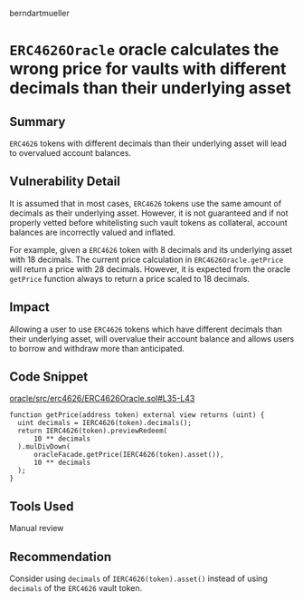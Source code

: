 berndartmueller
# `ERC4626Oracle` oracle calculates the wrong price for vaults with different decimals than their underlying asset

## Summary

`ERC4626` tokens with different decimals than their underlying asset will lead to overvalued account balances.

## Vulnerability Detail

It is assumed that in most cases, `ERC4626` tokens use the same amount of decimals as their underlying asset. However, it is not guaranteed and if not properly vetted before whitelisting such vault tokens as collateral, account balances are incorrectly valued and inflated.

For example, given a `ERC4626` token with 8 decimals and its underlying asset with 18 decimals. The current price calculation in `ERC4626Oracle.getPrice` will return a price with 28 decimals. However, it is expected from the oracle `getPrice` function always to return a price scaled to 18 decimals.

## Impact

Allowing a user to use `ERC4626` tokens which have different decimals than their underlying asset, will overvalue their account balance and allows users to borrow and withdraw more than anticipated.

## Code Snippet

[oracle/src/erc4626/ERC4626Oracle.sol#L35-L43](https://github.com/sentimentxyz/oracle/blob/59b26a3d8c295208437aad36c470386c9729a4bc/src/erc4626/ERC4626Oracle.sol#L35-L43)

```solidity
function getPrice(address token) external view returns (uint) {
  uint decimals = IERC4626(token).decimals();
  return IERC4626(token).previewRedeem(
      10 ** decimals
  ).mulDivDown(
      oracleFacade.getPrice(IERC4626(token).asset()),
      10 ** decimals
  );
}
```

## Tools Used

Manual review

## Recommendation

Consider using `decimals` of `IERC4626(token).asset()` instead of using `decimals` of the `ERC4626` vault token.
